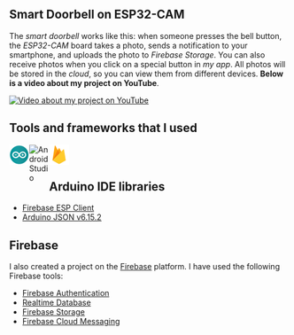 ## Smart Doorbell on ESP32-CAM

The *smart doorbell* works like this: when someone presses the bell button, the *ESP32-CAM* board takes a photo, sends a notification to your smartphone, and uploads the photo to *Firebase Storage*. You can also receive photos when you click on a special button in *my app*. All photos will be stored in the *cloud*, so you can view them from different devices. **Below is a video about my project on YouTube**.

[![Video about my project on YouTube](https://img.youtube.com/vi/1FJSTyXEtSo/0.jpg)](https://www.youtube.com/watch?v=1FJSTyXEtSo)

## Tools and frameworks that I used

[<img align="left" alt="ArduinoIDE" width="36px" src="https://raw.githubusercontent.com/github/explore/80688e429a7d4ef2fca1e82350fe8e3517d3494d/topics/arduino/arduino.png"/>](https://www.arduino.cc/en/software)
[<img align="left" alt="AndroidStudio" width="36px" src="https://img.icons8.com/color/344/android-studio--v3.png"/>](https://developer.android.com/studio)
[<img align="left" alt="Firebase" width="36px" src="https://raw.githubusercontent.com/github/explore/80688e429a7d4ef2fca1e82350fe8e3517d3494d/topics/firebase/firebase.png"/>](https://firebase.google.com)
</br>
</br>
## Arduino IDE libraries

+ [Firebase ESP Client](https://github.com/mobizt/Firebase-ESP-Client)
+ [Arduino JSON v6.15.2](https://github.com/bblanchon/ArduinoJson)

## Firebase

I also created a project on the [Firebase](https://firebase.google.com) platform. I have used the following Firebase tools:
+ [Firebase Authentication](https://firebase.google.com/docs/auth)
+ [Realtime Database](https://firebase.google.com/docs/database)
+ [Firebase Storage](https://firebase.google.com/docs/storage)
+ [Firebase Cloud Messaging](https://firebase.google.com/docs/cloud-messaging)